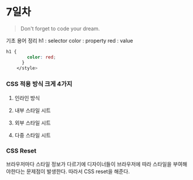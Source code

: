 # 7일차

> Don't forget to code your dream.

기초 용어 정리
h1 : selector
color : property
red : value

```css
h1 {
        color: red;
      }
    </style>
```

### CSS 적용 방식 크게 4가지

1. 인라인 방식

2. 내부 스타일 시트

3. 외부 스타일 시트

4. 다중 스타일 시트

### CSS Reset

브라우저마다 스타일 정보가 다르기에 디자이너들이 브라우저에 따라 스타일을 부여해야한다는 문제점이 발생한다. 따라서 CSS reset을 해준다.
